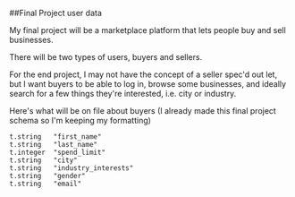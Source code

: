 ##Final Project user data

My final project will be a marketplace platform that lets people buy and sell businesses. 

There will be two types of users, buyers and sellers. 

For the end project, I may not have the concept of a seller spec'd out let, but I want buyers to be able to log in, browse some businesses, and ideally search for a few things they're interested, i.e. city or industry. 

Here's what will be on file about buyers (I already made this final project schema so I'm keeping my formatting)

    t.string   "first_name"
    t.string   "last_name"
    t.integer  "spend_limit"
    t.string   "city"
    t.string   "industry_interests"
    t.string   "gender"
    t.string   "email"
